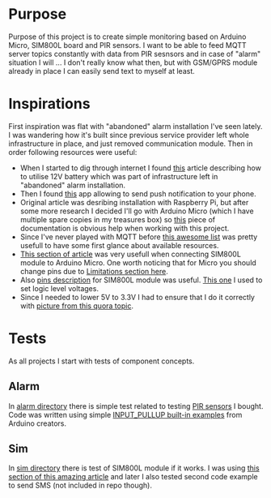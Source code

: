 # Purpose

Purpose of this project is to create simple monitoring based on Arduino Micro, SIM800L board and PIR sensors. I want to be able to feed MQTT server topics constantly with data from PIR sesnsors and in case of "alarm" situation I will ... I don't really know what then, but with GSM/GPRS module already in place I can easily send text to myself at least. 

# Inspirations

First inspiration was flat with "abandoned" alarm installation I've seen lately. I was wandering how it's built since previous service provider left whole infrastructure in place, and just removed communication module. Then in order following resources were useful: 
 * When I started to dig through internet I found [this](https://www.enigma14.eu/wiki/5V_UPS_for_Raspberry_Pi) article describing how to utilise 12V battery which was part of infrastructure left in "abandoned" alarm installation. 
 * Then I found [this](https://www.pushsafer.com/en/pushapi#api-read) app allowing to send push notification to your phone. 
 * Original article was desribing installation with Raspberry Pi, but after some more research I decided I'll go with Arduino Micro (which I have multiple spare copies in my treasures box) so [this](https://content.arduino.cc/assets/Pinout-Micro_latest.pdf) piece of documentation is obvious help when working with this project. 
 * Since I've never played with MQTT before [this awesome list](https://github.com/hobbyquaker/awesome-mqtt) was pretty usefull to have some first glance about available resources. 
 * [This section of article](https://lastminuteengineers.com/sim800l-gsm-module-arduino-tutorial/#wiring-sim800l-gsm-module-to-arduino-uno) was very usefull when connecting SIM800L module to Arduino Micro. One worth noticing that for Micro you should change pins due to [Limitations section here](https://www.arduino.cc/en/Reference/softwareSerial).
* Also [pins description](https://forum.arduino.cc/index.php?topic=525769.0) for SIM800L module was useful. [This one](https://www.electroschematics.com/introducingsim800l/) I used to set logic level voltages. 
* Since I needed to lower 5V to 3.3V I had to ensure that I do it correctly with [picture from this quora topic](https://www.quora.com/How-many-pins-on-Arduino-Uno-give-a3-3v-pin-output). 


# Tests

As all projects I start with tests of component concepts. 

## Alarm

In [alarm directory](./tests/alarm) there is simple test related to testing [PIR sensors](https://www.paradox.com/Products/default.asp?CATID=8&SUBCATID=80&PRD=34) I bought. Code was written using simple [INPUT_PULLUP built-in examples](https://www.arduino.cc/en/Tutorial/InputPullupSerial) from Arduino creators. 

## Sim

In [sim directory](./tests/sim) there is test of SIM800L module if it works. I was using [this section of this amazing article](https://lastminuteengineers.com/sim800l-gsm-module-arduino-tutorial/#arduino-code-testing-at-commands) and later I also tested second code example to send SMS (not included in repo though). 

